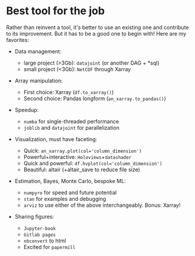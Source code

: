 # Best tool for the job
Rather than reinvent a tool, it's better to use an existing one and contribute to its improvement. But it has to be a good
one to begin with! Here are my favorites:
- Data management:
  - large project (>3Gb): `datajoint` (or another DAG + *sql)
  - small project (<3Gb): `NetCDF` through Xarray
  
- Array manipulation:
  - First choice: Xarray (`df.to_xarray()`)
  - Second choice: Pandas longform (`an_xarray.to_pandas()`)
  
- Speedup:
  - `numba` for single-threaded performance
  - `joblib` and `datajoint` for parallelization  

- Visualization, must have faceting: 
  - Quick: `an_xarray.plot(col='column_dimension')`
  - Powerful+interactive: `Holoviews`+`datashader`
  - Quick and powerful: `df.hvplot(col='column_dimension')`
  - Beautiful: altair (+altair_save to reduce file size)
  
- Estimation, Bayes, Monte Carlo, bespoke ML:
  - `numpyro` for speed and future potential
  - `stan` for examples and debugging
  - `arviz` to use either of the above interchangeably. Bonus: Xarray!
  
- Sharing figures:    
  - `Jupyter-book`
  - `Gitlab pages`
  - `nbconvert` to html 
  - Excited for `papermill`